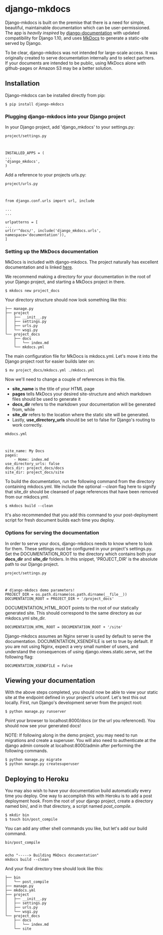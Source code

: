 # django-mkdocs

Django-mkdocs is built on the premise that there is a need for simple, beautiful, maintainable documentation which can be user-permissioned. The app is *heavily inspired* by [django-documentation](https://github.com/Narsil/django-documentation) with updated compatibility for Django 1.10, and uses [MkDocs](http://www.mkdocs.org/) to generate a static-site served by Django.

To be clear, django-mkdocs was not intended for large-scale access. It was originally created to serve documentation internally and to select partners. If your documents are intended to be public, using MkDocs alone with github-pages or Amazon S3 may be a better solution.


## Installation

Django-mkdocs can be installed directly from pip:
```
$ pip install django-mkdocs
```

### Plugging django-mkdocs into your Django project

In your Django project, add 'django_mkdocs' to your settings.py:
```
project/settings.py



INSTALLED_APPS = (
...
'django_mkdocs',
)
```

Add a reference to your projects urls.py:

```
project/urls.py



from django.conf.urls import url, include

...
...

urlpatterns = [
...
url(r'^docs/', include('django_mkdocs.urls', namespace='documentation')),
]
```

### Setting up the MkDocs documentation

MkDocs is included with django-mkdocs. The project naturally has excellent documentation and is linked [here](http://www.mkdocs.org/).

We recommend making a directory for your documentation in the root of your Django project, and starting a MkDocs project in there.

```
$ mkdocs new project_docs
```

Your directory structure should now look something like this:

```
├── manage.py
├── project
│   ├── __init__.py
│   ├── settings.py
│   ├── urls.py
│   └── wsgi.py
└── project_docs
    ├── docs
    │   └── index.md
    └── mkdocs.yml
```

The main configuration file for MkDocs is mkdocs.yml. Let's move it into the Django project root for easier builds later on:
```
$ mv project_docs/mkdocs.yml ./mkdocs.yml
```

Now we'll need to change a couple of references in this file.
- **site_name** is the title of your HTML page
- **pages** tells MkDocs your desired site-structure and which markdown files should be used to generate it
- **docs_dir** refers to the markdown your documentation will be generated from, while
- **site_dir** refers to the location where the static site will be generated.
- Lastly, **use_directory_urls** should be set to false for Django's routing to work correctly.

```
mkdocs.yml



site_name: My Docs
pages:
    - Home: index.md
use_directory_urls: false
docs_dir: project_docs/docs
site_dir: project_docs/site

```

To build the documentation, run the following command from the directory containing mkdocs.yml. We include the optional *--clean* flag here to signify that site_dir should be cleansed of page references that have been removed from our mkdocs.yml.
```
$ mkdocs build --clean
```

It's also recommended that you add this command to your post-deployment script for fresh document builds each time you deploy.

### Options for serving the documentation

In order to serve your docs, django-mkdocs needs to know where to look for them. These settings must be configured in your project's settings.py. Set the DOCUMENTATION_ROOT to the directory which contains both your **docs_dir** and **site_dir** folders. In this snippet, 'PROJECT_DIR' is the absolute path to our Django project.

```
project/settings.py



# django-mkdocs demo parameters!
PROJECT_DIR = os.path.dirname(os.path.dirname(__file__))
DOCUMENTATION_ROOT = PROJECT_DIR + '/project_docs'
```

DOCUMENTATION_HTML_ROOT points to the root of our statically generated site. This should correspond to the same directory as our mkdocs.yml site_dir.
```
DOCUMENTATION_HTML_ROOT = DOCUMENTATION_ROOT + '/site'
```

<!-- DOCUMENTATION_ACCESS_FUNCTION is used in the views that attempt to access the documentation. Django-mkdocs calls DOCUMENTATION_ACCESS_FUNCTION with request.user as an argument. This flag determines who has access to view the docs.
```
DOCUMENTATION_ACCESS_FUNCTION = lambda user: user.is_staff
``` -->

Django-mkdocs assumes an Nginx server is used by default to serve the documentation. DOCUMENTATION_XSENDFILE is set to true by default. If you are not using Nginx, expect a very small number of users, and understand the consequences of using django.views.static.serve, set the following flag:
```
DOCUMENTATION_XSENDFILE = False
```

## Viewing your documentation
With the above steps completed, you should now be able to view your static site at the endpoint defined in your project's urlconf. Let's test this out locally. First, run Django's development server from the project root:

```
$ python manage.py runserver
```

Point your browser to localhost:8000/docs (or the url you referenced). You should now see your generated docs!

NOTE: If following along in the demo project, you may need to run migrations and create a superuser. You will also need to authenticate at the django admin console at localhost:8000/admin after performing the following commands.

```
$ python manage.py migrate
$ python manage.py createsuperuser
```

## Deploying to Heroku

You may also wish to have your documentation build automatically every time you deploy. One way to accomplish this with Heroku is to add a post deployment hook. From the root of your django project, create a directory named bin/, and in that directory, a script named *post_compile*.

```
$ mkdir bin
$ touch bin/post_compile
```

You can add any other shell commands you like, but let's add our build command.

```
bin/post_compile


echo "-----> Building MkDocs documentation"
mkdocs build --clean
```

And your final directory tree should look like this:

```
├── bin
│   └── post_compile
├── manage.py
├── mkdocs.yml
├── project
│   ├── __init__.py
│   ├── settings.py
│   ├── urls.py
│   └── wsgi.py
└── project_docs
    ├── docs
    │   └── index.md
    └── site
```
